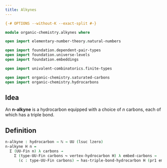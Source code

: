 ```yaml
---
title: Alkynes
---
```


```agda
{-# OPTIONS --without-K --exact-split #-}

module organic-chemistry.alkynes where

open import elementary-number-theory.natural-numbers

open import foundation.dependent-pair-types
open import foundation.universe-levels
open import foundation.embeddings

open import univalent-combinatorics.finite-types

open import organic-chemistry.saturated-carbons
open import organic-chemistry.hydrocarbons
```

## Idea

An **n-alkyne** is a hydrocarbon equipped with a choice of $n$ carbons, each of which has a triple bond.

## Definition

```agda
n-alkyne : hydrocarbon → ℕ → UU (lsuc lzero)
n-alkyne H n =
  Σ (UU-Fin n) λ carbons →
    Σ (type-UU-Fin carbons ↪ vertex-hydrocarbon H) λ embed-carbons →
      (c : type-UU-Fin carbons) → has-triple-bond-hydrocarbon H (pr1 embed-carbons c)
```
